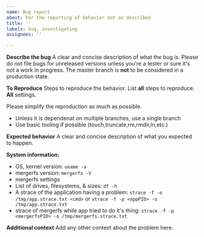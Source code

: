 ```yaml
---
name: Bug report
about: For the reporting of behavior not as described
title: ''
labels: bug, investigating
assignees: ''

---
```


**Describe the bug**
A clear and concise description of what the bug is. Please do not file bugs for unreleased versions unless you're a tester or sure it's not a work in progress. The master branch is **not** to be considered in a production state.

**To Reproduce**
Steps to reproduce the behavior. List **all** steps to reproduce. **All** settings.

Please simplify the reproduction as much as possible. 
 - Unless it is dependenat on multiple branches, use a single branch
 - Use basic tooling if possible (touch,truncate,rm,rmdir,ln,etc.)


**Expected behavior**
A clear and concise description of what you expected to happen.


**System information:**
 - OS, kernel version: `uname -a`
 - mergerfs version: `mergerfs -V`
 - mergerfs settings
 - List of drives, filesystems, & sizes: `df -h`
 - A strace of the application having a problem: `strace -f -o /tmp/app.strace.txt <cmd>` or `strace -f -p <appPID> -o /tmp/app.strace.txt`
 - strace of mergerfs while app tried to do it's thing: `strace -f -p <mergerfsPID> -o /tmp/mergerfs.strace.txt`

**Additional context**
Add any other context about the problem here.
